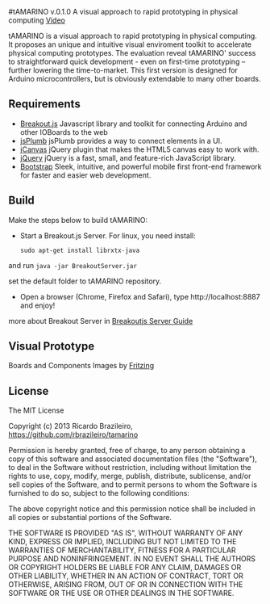 #tAMARINO v.0.1.0
A visual approach to rapid prototyping in physical computing
[Video](https://vimeo.com/65594452)

tAMARINO is a visual approach to rapid prototyping in physical computing. It proposes an unique and intuitive visual enviroment toolkit to accelerate physical computing prototypes. The evaluation reveal tAMARINO' success to straightforward quick development - even on first-time prototyping – further lowering the time-to-market. This first version is designed for Arduino microcontrollers, but is obviously extendable to many other boards.

## Requirements
* [Breakout.js](https://github.com/soundanalogous/Breakout)
	Javascript library and toolkit for connecting Arduino and other IOBoards to the web
* [jsPlumb](http://jsplumb.org)
	jsPlumb provides a way to connect elements in a UI.
* [jCanvas](http://jsplumb.org)
	 jQuery plugin that makes the HTML5 canvas easy to work with.
* [jQuery](http://jquery.com)
	 jQuery is a fast, small, and feature-rich JavaScript library.
* [Bootstrap](http://getbootstrap.com)
	 Sleek, intuitive, and powerful mobile first front-end framework for faster and easier web development.


## Build

Make the steps below to build tAMARINO:

* Start a Breakout.js Server. For linux, you need install:
	```
	sudo apt-get install librxtx-java
	```

and run
	```
	java -jar BreakoutServer.jar
	```

set the default folder to tAMARINO repository.

* Open a browser (Chrome, Firefox and Safari), type http://localhost:8887 and enjoy!

more about Breakout Server in [Breakoutjs Server Guide](http://breakoutjs.com/guides/using-breakout-server/)


## Visual Prototype
Boards and Components Images by [Fritzing](http://fritzing.org)

## License

The MIT License

Copyright (c) 2013 Ricardo Brazileiro, https://github.com/rbrazileiro/tamarino

Permission is hereby granted, free of charge, to any person obtaining a copy of this software and associated documentation files (the "Software"), to deal in the Software without restriction, including without limitation the rights to use, copy, modify, merge, publish, distribute, sublicense, and/or sell
copies of the Software, and to permit persons to whom the Software is furnished to do so, subject to the following conditions:

The above copyright notice and this permission notice shall be included in all copies or substantial portions of the Software.

THE SOFTWARE IS PROVIDED "AS IS", WITHOUT WARRANTY OF ANY KIND, EXPRESS OR IMPLIED, INCLUDING BUT NOT LIMITED TO THE WARRANTIES OF MERCHANTABILITY, FITNESS FOR A PARTICULAR PURPOSE AND NONINFRINGEMENT. IN NO EVENT SHALL THE AUTHORS OR COPYRIGHT HOLDERS BE LIABLE FOR ANY CLAIM, DAMAGES OR OTHER LIABILITY, WHETHER IN AN ACTION OF CONTRACT, TORT OR OTHERWISE, ARISING FROM, OUT OF OR IN CONNECTION WITH THE SOFTWARE OR THE USE OR OTHER DEALINGS IN THE SOFTWARE.


